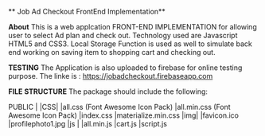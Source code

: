 ** Job Ad Checkout FrontEnd Implementation**

**About**
This is a web applcation FRONT-END IMPLEMENTATION for allowing user to select Ad plan and check out. 
Technology used are Javascript HTML5 and CSS3. Local Storage Function is used as well to simulate back end working on saving item to shopping cart and checking out.

**TESTING**
The Application is also uploaded to firebase for online testing purpose.
The linke is : https://jobadcheckout.firebaseapp.com

**FILE STRUCTURE**
The package should include the following:

PUBLIC
|
|CSS|
    |all.css (Font Awesome Icon Pack)
    |all.min.css  (Font Awesome Icon Pack)
    |index.css
    |materialize.min.css
|img|
    |favicon.ico
    |profilephoto1.jpg
|js |
    |all.min.js
    |cart.js
    |script.js

